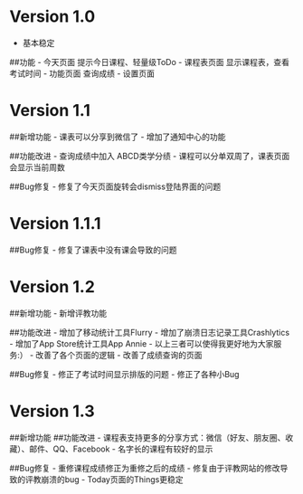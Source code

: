 # Version 1.0
- 基本稳定

##功能
    - 今天页面 提示今日课程、轻量级ToDo
    - 课程表页面 显示课程表，查看考试时间
    - 功能页面 查询成绩
    - 设置页面

# Version 1.1
##新增功能
    - 课表可以分享到微信了
    - 增加了通知中心的功能
    
##功能改进
    - 查询成绩中加入 ABCD类学分绩
    - 课程可以分单双周了，课表页面会显示当前周数
    
##Bug修复
    - 修复了今天页面旋转会dismiss登陆界面的问题

# Version 1.1.1
##Bug修复
    - 修复了课表中没有课会导致的问题

# Version 1.2
##新增功能
    - 新增评教功能
    
##功能改进
    - 增加了移动统计工具Flurry
    - 增加了崩溃日志记录工具Crashlytics
    - 增加了App Store统计工具App Annie
    - 以上三者可以使得我更好地为大家服务:）
    - 改善了各个页面的逻辑
    - 改善了成绩查询的页面
    
##Bug修复
    - 修正了考试时间显示排版的问题
    - 修正了各种小Bug

# Version 1.3
##新增功能
##功能改进
    - 课程表支持更多的分享方式：微信（好友、朋友圈、收藏）、邮件、QQ、Facebook
    - 名字长的课程有较好的显示
    
##Bug修复
    - 重修课程成绩修正为重修之后的成绩
    - 修复由于评教网站的修改导致的评教崩溃的bug
    - Today页面的Things更稳定
    
